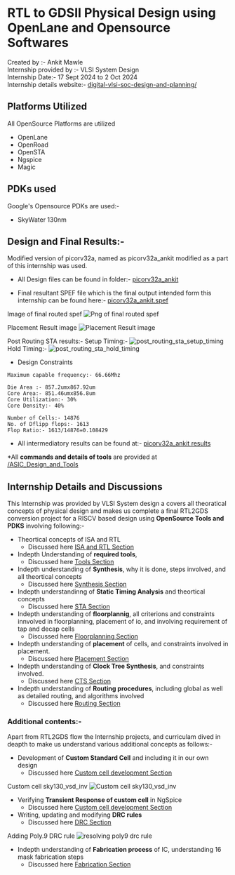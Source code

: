 # RTL to GDSII Physical Design using OpenLane and Opensource Softwares 
Created by :- Ankit Mawle\
Internship provided by :- VLSI System Design \
Internship Date:- 17 Sept 2024 to 2 Oct 2024 \
Internship details website:- [digital-vlsi-soc-design-and-planning/](https://vsdsquadron.vlsisystemdesign.com/digital-vlsi-soc-design-and-planning/)

## Platforms Utilized
All OpenSource Platforms are utilized
- OpenLane
- OpenRoad
- OpenSTA
- Ngspice
- Magic

## PDKs used
Google's Opensource PDKs are used:- 
- SkyWater 130nm 



## Design and Final Results:- 
Modified version of picorv32a, named as picorv32a_ankit modified as a part of this internship was used.
- All Design files can be found in folder:- [picorv32a_ankit](/Design/picorv32a_ankit/)

- Final resultant SPEF file which is the final output intended form this internship can be found here:-
[picorv32a_ankit.spef](/Design/picorv32a_ankit/runs/final/results/routing/picorv32a_ankit.spef)

Image of final routed spef
![Png of final routed spef](/images/final_post_routing_chip.PNG)

Placement Result image
![Placement Result image](/images/picorv32a_ankit.placement.def.png)

Post Routing STA results:- 
Setup Timing:-
![post_routing_sta_setup_timing](/images/final_post_routing_sta.PNG)
Hold Timing:- 
![post_routing_sta_hold_timing](/images/final_post_routing_sta_hold.PNG)
- Design Constraints
```
Maximum capable frequency:- 66.66Mhz

Die Area :- 857.2umx867.92um
Core Area:- 851.46umx856.8um
Core Utilization:- 30%
Core Density:- 40%

Number of Cells:- 14876
No. of Dflipp flops:- 1613
Flop Ratio:- 1613/14876=0.108429

```
- All intermediatory results  can be found at:- [picorv32a_ankit results](/Design/picorv32a_ankit/runs/final/results)



*All **commands and details of tools** are provided at [/ASIC_Design_and_Tools](/ASIC_Design_and_Tools)

## Internship Details and Discussions
This Internship was provided by VLSI System design a covers all theoratical concepts of physical design and makes us complete a final RTL2GDS conversion project for a RISCV based design using **OpenSource Tools and PDKS** involving following:- 
- Theortical concepts of ISA and RTL
    - Discussed here [ISA and RTL Section](/ISA_and_RTL/)
- Indepth Understanding of **required tools**, 
    - Discussed here [Tools Section](/ASIC_Design_and_Tools/)
- Indepth understanding of **Synthesis**, why it is done, steps involved, and all theortical concepts 
    - Discussed here [Synthesis Section](/Synthesis/)
- Indepth understandinng of **Static Timing Analysis** and theortical concepts
    - Discussed here [STA Section](/STA/)
- Indepth understanding of **floorplannig**, all criterions and constraints innvolved in floorplanning, placement of io, and involving requirement of tap and decap cells
    - Discussed here [ Floorplanning Section](/Floorplanning/)
- Indepth understanding of **placement** of cells, and constraints involved in placement. 
    - Discussed here [Placement Section](/Placement)  
-  Indepth understanding of **Clock Tree Synthesis**, and constraints involved. 
    - Discussed here [CTS Section](/CTS)
- Indepth understanding of **Routing procedures**, including global as well as detailed routing, and algorithms involved
    - Discussed here [Routing Section](/Routing/)

### Additional contents:-
Apart from RTL2GDS flow the Internship projects, and curriculam dived in deapth to make us understand various additional concepts  as follows:- 
- Development of **Custom Standard Cell** and including it in our own design
    - Discussed here [Custom cell development Section](/Custom_cell/)

Custom cell sky130_vsd_inv
![Custom cell sky130_vsd_inv](/images/expanded%20custom%20cell.PNG)
- Verifying **Transient Response of custom cell** in NgSpice
    - Discussed here [Custom cell development Section](/Custom_cell/)
- Writing, updating and modifying **DRC rules**
    - Discussed here [DRC Section](/DRC/)

Adding Poly.9 DRC rule 
![resolving poly9 drc rule](/images/poly9_%20resolver_2.PNG)

- Indepth understanding of **Fabrication process** of IC, understanding 16 mask fabrication steps
    - Discussed here [Fabrication Section](/Fabrication/)



